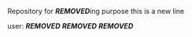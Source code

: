 Repository for ***REMOVED***ing purpose
this is a new line

user: ***REMOVED***
***REMOVED*** ***REMOVED***

